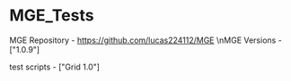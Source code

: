 # MGE_Tests

MGE Repository - https://github.com/lucas224112/MGE
\nMGE Versions - ["1.0.9"]

test scripts - ["Grid 1.0"]
